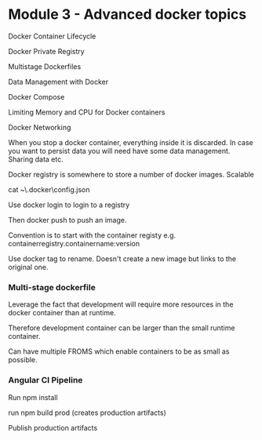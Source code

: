 # Module 3 - Advanced docker topics

Docker Container Lifecycle

Docker Private Registry

Multistage Dockerfiles

Data Management with Docker

Docker Compose

Limiting Memory and CPU for Docker containers

Docker Networking



When you stop a docker container, everything inside it is discarded. In case you want to persist data you will need have some data management. Sharing data etc. 



Docker registry is somewhere to store a number of docker images. Scalable

cat ~\\.docker\\config.json

Use docker login to login to a registry

Then docker push to push an image. 

Convention is to start with the container registy e.g. containerregistry.containername:version

Use docker tag to rename. Doesn't create a new image but links to the original one. 

### Multi-stage dockerfile

Leverage the fact that development will require more resources in the docker container than at runtime. 

Therefore development container can be larger than the small runtime container. 

Can have multiple FROMS which enable containers to be as small as possible. 



### Angular CI Pipeline

Run npm install

run npm build prod (creates production artifacts)

Publish production artifacts